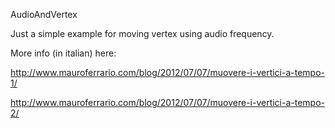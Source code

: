 AudioAndVertex

Just a simple example for moving vertex using audio frequency.

More info (in italian) here:

http://www.mauroferrario.com/blog/2012/07/07/muovere-i-vertici-a-tempo-1/

http://www.mauroferrario.com/blog/2012/07/07/muovere-i-vertici-a-tempo-2/